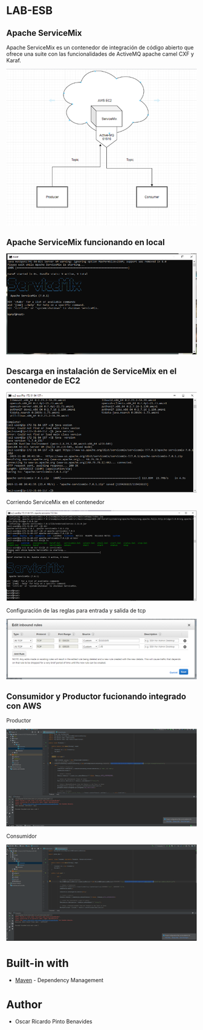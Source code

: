 # LAB-ESB

## Apache ServiceMix

  Apache ServiceMix es un contenedor de integración de código abierto que ofrece una suite con las funcionalidades de ActiveMQ 
  apache camel CXF y Karaf.
  
![](https://github.com/TheBaphomet666/LAB-ESB/blob/master/Images/arch.PNG)

## Apache ServiceMix funcionando en local

![](https://github.com/TheBaphomet666/LAB-ESB/blob/master/Images/servicemix.PNG)

## Descarga en instalación de ServiceMix en el contenedor de EC2

![](https://github.com/TheBaphomet666/LAB-ESB/blob/master/Images/download.PNG)

Corriendo ServiceMix en el contenedor

![](https://github.com/TheBaphomet666/LAB-ESB/blob/master/Images/running%20servicemix.PNG)

Configuración de las reglas para entrada y salida de tcp

![](https://github.com/TheBaphomet666/LAB-ESB/blob/master/Images/scurity%20group%20rules.PNG)

## Consumidor y Productor fucionando integrado con AWS

Productor

![](https://github.com/TheBaphomet666/LAB-ESB/blob/master/Images/producer.PNG)

Consumidor


![](https://github.com/TheBaphomet666/LAB-ESB/blob/master/Images/consumer.PNG)


# Built-in with

* [Maven](https://maven.apache.org/) - Dependency Management

# Author

* Oscar Ricardo Pinto Benavides 
